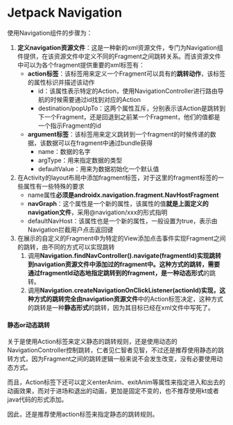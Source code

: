 # Jetpack Navigation

使用Navigation组件的步骤为：

1. **定义navigation资源文件**：这是一种新的xml资源文件，专门为Navigation组件提供，在该资源文件中定义不同的Fragment之间跳转关系。而该资源文件中可以为各个fragment提供重要的xml标签有：
   * **action标签**：该标签用来定义一个Fragment可以具有的**跳转动作**，该标签的属性标识并描述该动作
     * id：该属性表示特定的Action，使用NavigationController进行路由导航的时候需要通过id找到对应的Action
     * destination/popUpTo：这两个属性互斥，分别表示该Action是跳转到下一个Fragment，还是回退到之前某一个Fragment，他们的值都是一个指示Fragment的id
   * **argument标签**：该标签用来定义跳转到一个fragment的时候传递的数据，该数据可以在fragment中通过bundle获得
     * name：数据的名字
     * argType：用来指定数据的类型
     * defaultValue：用来为数据初始化一个默认值
2. 在Activity的layout布局中添加fragment标签，对于这里的fragment标签的一些属性有一些特殊的要求
   * name属性**必须是androidx.navigation.fragment.NavHostFragment**
   * **navGraph**：这个属性是一个新的属性，该属性的值**就是上面定义的navigation文件**，采用@navigation/xxx的形式指明
   * defaultNavHost：该属性也是一个新的属性，一般设置为true，表示由Navigation拦截用户点击返回键
3. 在展示的自定义的Fragment中为特定的View添加点击事件实现Fragment之间的跳转，由不同的方式可以实现跳转
   1. 调用**Navigation.findNavController().navigate(fragmentId)**实现跳转到navigation资源文件中添加过的fragment中。这种方式的跳转，需要通过fragmentId动态地指定跳转到的fragment，是一种**动态形式**的跳转。
   2. 调用**Navigation.createNavigationOnClickListener(actionId)**实现，这种方式的跳转完全由**navigation资源文件**中的Action标签决定，这种方式的跳转是一种**静态形式**的跳转，因为其目标已经在xml文件中写死了。

#### 静态or动态跳转

关于是使用Action标签来定义静态的跳转规则，还是使用动态的NavigationController控制跳转，仁者见仁智者见智，不过还是推荐使用静态的跳转方式，因为Fragment之间的跳转逻辑一般来说不会发生改变，没有必要使用动态方式。

而且，Action标签下还可以定义enterAnim、exitAnim等属性来指定进入和出去的动画效果，而对于进场和退出的动画，更加是固定不变的，也不推荐使用kt或者java代码的形式添加。

因此，还是推荐使用action标签来指定静态的跳转规则。



